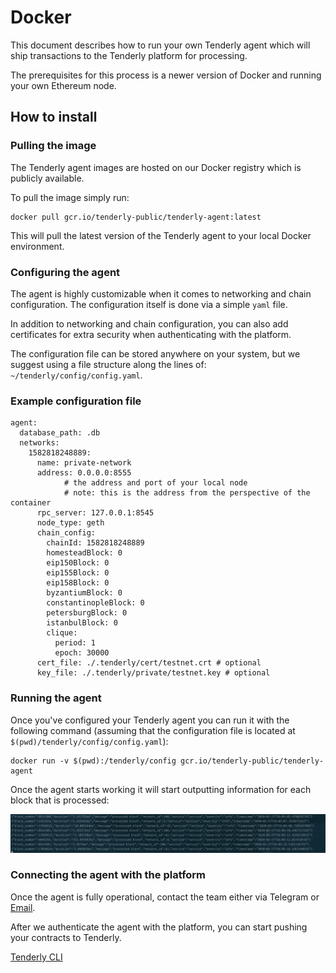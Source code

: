# Docker

This document describes how to run your own Tenderly agent which will ship transactions to the Tenderly platform for processing.

The prerequisites for this process is a newer version of Docker and running your own Ethereum node.

## How to install

### Pulling the image

The Tenderly agent images are hosted on our Docker registry which is publicly available.

To pull the image simply run:

```text
docker pull gcr.io/tenderly-public/tenderly-agent:latest
```

This will pull the latest version of the Tenderly agent to your local Docker environment.

### Configuring the agent

The agent is highly customizable when it comes to networking and chain configuration. The configuration itself is done via a simple `yaml` file.

In addition to networking and chain configuration, you can also add certificates for extra security when authenticating with the platform.

The configuration file can be stored anywhere on your system, but we suggest using a file structure along the lines of: `~/tenderly/config/config.yaml`.

### Example configuration file

```text
agent:
  database_path: .db
  networks:
    1582818248889:
      name: private-network
      address: 0.0.0.0:8555
			# the address and port of your local node
			# note: this is the address from the perspective of the container
      rpc_server: 127.0.0.1:8545
      node_type: geth
      chain_config:
        chainId: 1582818248889
        homesteadBlock: 0
        eip150Block: 0
        eip155Block: 0
        eip158Block: 0
        byzantiumBlock: 0
        constantinopleBlock: 0
        petersburgBlock: 0
        istanbulBlock: 0
        clique:
          period: 1
          epoch: 30000
      cert_file: ./.tenderly/cert/testnet.crt # optional
      key_file: ./.tenderly/private/testnet.key # optional
```

### Running the agent

Once you've configured your Tenderly agent you can run it with the following command \(assuming that the configuration file is located at `$(pwd)/tenderly/config/config.yaml`\):

```text
docker run -v $(pwd):/tenderly/config gcr.io/tenderly-public/tenderly-agent
```

Once the agent starts working it will start outputting information for each block that is processed:

![](../../.gitbook/assets/image%20%2868%29.png)

### Connecting the agent with the platform

Once the agent is fully operational, contact the team either via Telegram or [Email](mailto:support@tenderly.dev).

After we authenticate the agent with the platform, you can start pushing your contracts to Tenderly.

[Tenderly CLI](https://github.com/tenderly/tenderly-cli#push)

